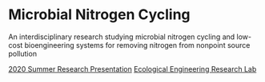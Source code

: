 # Microbial Nitrogen Cycling
An interdisciplinary research studying microbial nitrogen cycling and low-cost bioengineering systems for removing nitrogen from nonpoint source pollution

[2020 Summer Research Presentation](https://docs.google.com/presentation/d/1Cf8j9m7PlC-oB6QcaoLzBIWebDFNJFqb/edit#slide=id.p1)
[Ecological Engineering Research Lab](http://reid.cee.cornell.edu/)
